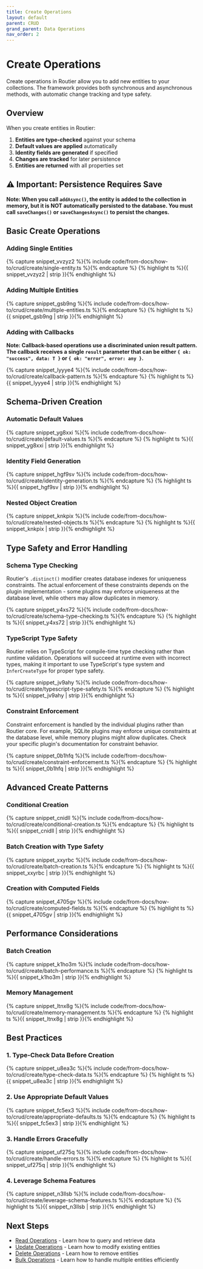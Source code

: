 ```yaml
---
title: Create Operations
layout: default
parent: CRUD
grand_parent: Data Operations
nav_order: 2
---
```


# Create Operations

Create operations in Routier allow you to add new entities to your collections. The framework provides both synchronous and asynchronous methods, with automatic change tracking and type safety.

## Overview

When you create entities in Routier:

1. **Entities are type-checked** against your schema
2. **Default values are applied** automatically
3. **Identity fields are generated** if specified
4. **Changes are tracked** for later persistence
5. **Entities are returned** with all properties set

## ⚠️ Important: Persistence Requires Save

**Note: When you call `addAsync()`, the entity is added to the collection in memory, but it is NOT automatically persisted to the database. You must call `saveChanges()` or `saveChangesAsync()` to persist the changes.**

## Basic Create Operations

### Adding Single Entities

{% capture snippet_vvzyz2 %}{% include code/from-docs/how-to/crud/create/single-entity.ts %}{% endcapture %}
{% highlight ts %}{{ snippet_vvzyz2  | strip }}{% endhighlight %}

### Adding Multiple Entities

{% capture snippet_gsb9ng %}{% include code/from-docs/how-to/crud/create/multiple-entities.ts %}{% endcapture %}
{% highlight ts %}{{ snippet_gsb9ng  | strip }}{% endhighlight %}

### Adding with Callbacks

**Note: Callback-based operations use a discriminated union result pattern. The callback receives a single `result` parameter that can be either `{ ok: "success", data: T }` or `{ ok: "error", error: any }`.**

{% capture snippet_lyyye4 %}{% include code/from-docs/how-to/crud/create/callback-pattern.ts %}{% endcapture %}
{% highlight ts %}{{ snippet_lyyye4  | strip }}{% endhighlight %}

## Schema-Driven Creation

### Automatic Default Values

{% capture snippet_yg8xxi %}{% include code/from-docs/how-to/crud/create/default-values.ts %}{% endcapture %}
{% highlight ts %}{{ snippet_yg8xxi  | strip }}{% endhighlight %}

### Identity Field Generation

{% capture snippet_hgf9sv %}{% include code/from-docs/how-to/crud/create/identity-generation.ts %}{% endcapture %}
{% highlight ts %}{{ snippet_hgf9sv  | strip }}{% endhighlight %}

### Nested Object Creation

{% capture snippet_knkpix %}{% include code/from-docs/how-to/crud/create/nested-objects.ts %}{% endcapture %}
{% highlight ts %}{{ snippet_knkpix  | strip }}{% endhighlight %}

## Type Safety and Error Handling

### Schema Type Checking

Routier's `.distinct()` modifier creates database indexes for uniqueness constraints. The actual enforcement of these constraints depends on the plugin implementation - some plugins may enforce uniqueness at the database level, while others may allow duplicates in memory.

{% capture snippet_y4xs72 %}{% include code/from-docs/how-to/crud/create/schema-type-checking.ts %}{% endcapture %}
{% highlight ts %}{{ snippet_y4xs72  | strip }}{% endhighlight %}

### TypeScript Type Safety

Routier relies on TypeScript for compile-time type checking rather than runtime validation. Operations will succeed at runtime even with incorrect types, making it important to use TypeScript's type system and `InferCreateType` for proper type safety.

{% capture snippet_jv9ahy %}{% include code/from-docs/how-to/crud/create/typescript-type-safety.ts %}{% endcapture %}
{% highlight ts %}{{ snippet_jv9ahy  | strip }}{% endhighlight %}

### Constraint Enforcement

Constraint enforcement is handled by the individual plugins rather than Routier core. For example, SQLite plugins may enforce unique constraints at the database level, while memory plugins might allow duplicates. Check your specific plugin's documentation for constraint behavior.

{% capture snippet_0b1hfq %}{% include code/from-docs/how-to/crud/create/constraint-enforcement.ts %}{% endcapture %}
{% highlight ts %}{{ snippet_0b1hfq  | strip }}{% endhighlight %}

## Advanced Create Patterns

### Conditional Creation

{% capture snippet_cnidll %}{% include code/from-docs/how-to/crud/create/conditional-creation.ts %}{% endcapture %}
{% highlight ts %}{{ snippet_cnidll  | strip }}{% endhighlight %}

### Batch Creation with Type Safety

{% capture snippet_xxyrbc %}{% include code/from-docs/how-to/crud/create/batch-creation.ts %}{% endcapture %}
{% highlight ts %}{{ snippet_xxyrbc  | strip }}{% endhighlight %}

### Creation with Computed Fields

{% capture snippet_4705gv %}{% include code/from-docs/how-to/crud/create/computed-fields.ts %}{% endcapture %}
{% highlight ts %}{{ snippet_4705gv  | strip }}{% endhighlight %}

## Performance Considerations

### Batch Creation

{% capture snippet_k1ho3m %}{% include code/from-docs/how-to/crud/create/batch-performance.ts %}{% endcapture %}
{% highlight ts %}{{ snippet_k1ho3m  | strip }}{% endhighlight %}

### Memory Management

{% capture snippet_ltnx8g %}{% include code/from-docs/how-to/crud/create/memory-management.ts %}{% endcapture %}
{% highlight ts %}{{ snippet_ltnx8g  | strip }}{% endhighlight %}

## Best Practices

### 1. **Type-Check Data Before Creation**

{% capture snippet_u8ea3c %}{% include code/from-docs/how-to/crud/create/type-check-data.ts %}{% endcapture %}
{% highlight ts %}{{ snippet_u8ea3c  | strip }}{% endhighlight %}

### 2. **Use Appropriate Default Values**

{% capture snippet_fc5ex3 %}{% include code/from-docs/how-to/crud/create/appropriate-defaults.ts %}{% endcapture %}
{% highlight ts %}{{ snippet_fc5ex3  | strip }}{% endhighlight %}

### 3. **Handle Errors Gracefully**

{% capture snippet_uf275q %}{% include code/from-docs/how-to/crud/create/handle-errors.ts %}{% endcapture %}
{% highlight ts %}{{ snippet_uf275q  | strip }}{% endhighlight %}

### 4. **Leverage Schema Features**

{% capture snippet_n3llsb %}{% include code/from-docs/how-to/crud/create/leverage-schema-features.ts %}{% endcapture %}
{% highlight ts %}{{ snippet_n3llsb  | strip }}{% endhighlight %}

## Next Steps

- [Read Operations](read.md) - Learn how to query and retrieve data
- [Update Operations](update.md) - Learn how to modify existing entities
- [Delete Operations](delete.md) - Learn how to remove entities
- [Bulk Operations](bulk/README.md) - Learn how to handle multiple entities efficiently
